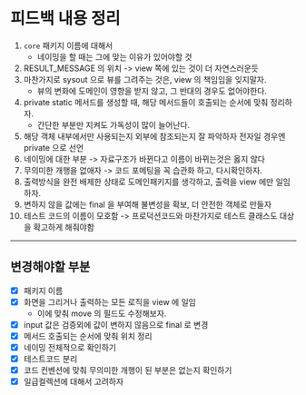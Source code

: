 # 피드백 내용 정리

1. `core` 패키지 이름에 대해서
    - 네이밍을 할 때는 그에 맞는 이유가 있어야할 것
2. RESULT_MESSAGE 의 위치 -> view 쪽에 있는 것이 더 자연스러운듯
3. 마찬가지로 sysout 으로 뷰를 그려주는 것은, view 의 책임임을 잊지말자.
    - 뷰의 변화에 도메인이 영향을 받지 않고, 그 반대의 경우도 없어야한다.
4. private static 메서드를 생성할 때, 해당 메서드들이 호출되는 순서에 맞춰 정리하자.
    - 간단한 부분만 지켜도 가독성이 많이 늘어난다.
5. 해당 객체 내부에서만 사용되는지 외부에 참조되는지 잘 파악하자 전자일 경우엔 private 으로 선언
6. 네이밍에 대한 부분 -> 자료구조가 바뀐다고 이름이 바뀌는것은 옳지 않다
7. 무의미한 개행을 없애자 -> 코드 포메팅을 꼭 습관화 하고, 다시확인하자.
8. 출력방식을 완전 배제한 상태로 도메인패키지를 생각하고, 출력을 view 에만 일임하자.
9. 변하지 않을 값에는 final 을 부여해 불변성을 확보, 더 안전한 객체로 만들자
10. 테스트 코드의 이름이 모호함 -> 프로덕션코드와 마찬가지로 테스트 클래스도 대상을 확고하게 해줘야함

---

## 변경해야할 부분

- [x] 패키지 이름
- [x] 화면을 그리거나 출력하는 모든 로직을 view 에 일임
    - 이에 맞춰 move 의 필드도 수정해보자.
- [x] input 값은 검증외에 값이 변하지 않음으로 final 로 변경
- [x] 메서드 호출되는 순서에 맞춰 위치 정리
- [x] 네이밍 전체적으로 확인하기
- [x] 테스트코드 분리
- [x] 코드 컨벤션에 맞춰 무의미한 개행이 된 부분은 없는지 확인하기
- [x] 일급컬렉션에 대해서 고려하자
